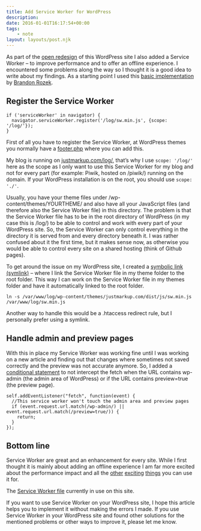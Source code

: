 ```yaml
---
title: Add Service Worker for WordPress
description: 
date: 2016-01-01T16:17:54+00:00
tags:
    - note
layout: layouts/post.njk
---
```


As part of the [open redesign](https://justmarkup.com/log/2015/11/open-redesign/) of this WordPress site I also added a Service Worker – to improve performance and to offer an offline experience. I encountered some problems along the way so I thought it is a good idea to write about my findings. As a starting point I used this [basic implementation](https://brandonrozek.com/2015/11/limiting-cache-service-workers-revisited/) by [Brandon Rozek](https://brandonrozek.com/).

Register the Service Worker
---------------------------

    if ('serviceWorker' in navigator) {
      navigator.serviceWorker.register('/log/sw.min.js', {scope: '/log/'});
    }
    

First of all you have to register the Service Worker, at WordPress themes you normally have a [footer.php](https://github.com/justmarkup/justmarkup.com/blob/master/footer.php#L20-L29) where you can add this.

My blog is running on [justmarkup.com/log/](https://justmarkup.com/log/), that’s why I use `scope: '/log/'` here as the scope as I only want to use this Service Worker for my blog and not for every part (for example: Piwik, hosted on /piwik/) running on the domain. If your WordPress installation is on the root, you should use `scope: './'`.

Usually, you have your theme files under /wp-content/themes/YOURTHEME/ and also have all your JavaScript files (and therefore also the Service Worker file) in this directory. The problem is that the Service Worker file has to be in the root directory of WordPress (in my case this is /log/) to be able to control and work with every part of your WordPress site. So, the Service Worker can only control everything in the directory it is served from and every directory beneath it. I was rather confused about it the first time, but it makes sense now, as otherwise you would be able to control every site on a shared hosting (think of Github pages).

To get around the issue on my WordPress site, I created a [symbolic link (symlink)](https://en.wikipedia.org/wiki/Symbolic_link) – where I link the Service Worker file in my theme folder to the root folder. This way I can work on the Service Worker file in my themes folder and have it automatically linked to the root folder.

    ln -s /var/www/log/wp-content/themes/justmarkup.com/dist/js/sw.min.js /var/www/log/sw.min.js

Another way to handle this would be a .htaccess redirect rule, but I personally prefer using a symlink.

Handle admin and preview pages
------------------------------

With this in place my Service Worker was working fine until I was working on a new article and finding out that changes where sometimes not saved correctly and the preview was not accurate anymore. So, I added a [conditional statement](https://github.com/justmarkup/justmarkup.com/blob/master/src/js/sw.js#L131-L134) to not intercept the fetch when the URL contains wp-admin (the admin area of WordPress) or if the URL contains preview=true (the preview page).

    self.addEventListener("fetch", function(event) {
      //This service worker won't touch the admin area and preview pages
      if (event.request.url.match(/wp-admin/) || event.request.url.match(/preview=true/)) {
        return;
      }
    });
    

Bottom line
-----------

Service Worker are great and an enhancement for every site. While I first thought it is mainly about adding an offline experience I am far more excited about the performance impact and all the [other](http://deanhume.com/home/blogpost/service-workers--dynamic-responsive-images-using-webp-images/10132) [exciting](https://developers.google.com/web/updates/2015/12/background-sync?hl=en) [things](https://developers.google.com/web/updates/2015/03/push-notifications-on-the-open-web?hl=en) you can use it for.

The [Service Worker file](https://github.com/justmarkup/justmarkup.com/blob/master/src/js/sw.js) currently in use on this site.

If you want to use Service Worker on your WordPress site, I hope this article helps you to implement it without making the errors I made. If you use Service Worker in your WordPress site and found other solutions for the mentioned problems or other ways to improve it, please let me know.